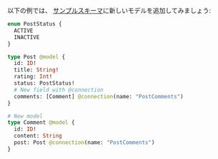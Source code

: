 以下の例では、 [サンプルスキーマ](~/lib/datastore/getting-started.md#sample-schema)に新しいモデルを追加してみましょう:

```graphql
enum PostStatus {
  ACTIVE
  INACTIVE
}

type Post @model {
  id: ID!
  title: String!
  rating: Int!
  status: PostStatus!
  # New field with @connection
  comments: [Comment] @connection(name: "PostComments")
}

# New model
type Comment @model {
  id: ID!
  content: String
  post: Post @connection(name: "PostComments")
}
```